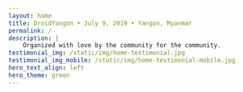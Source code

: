 ```yaml
---
layout: home
title: DroidYangon • July 9, 2019 • Yangon, Myanmar
permalink: /
description: |
    Organized with love by the community for the community.
testimonial_img: /static/img/home-testimonial.jpg
testimonial_img_mobile: /static/img/home-testimonial-mobile.jpg
hero_text_align: left
hero_theme: green
---
```

